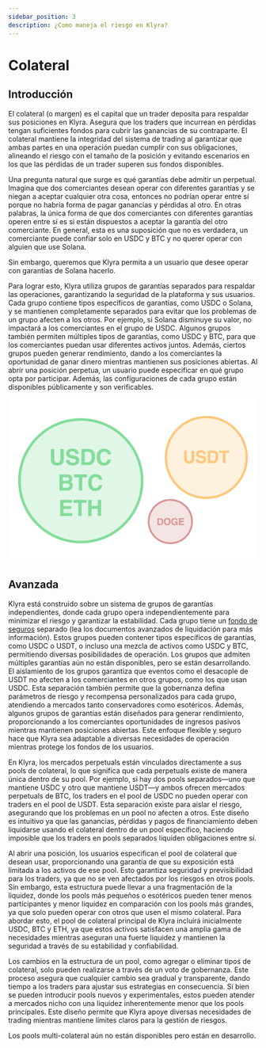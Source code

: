 ```yaml
---
sidebar_position: 3
description: ¿Como maneja el riesgo en Klyra?
---
```


# Colateral

## Introducción
El colateral (o margen) es el capital que un trader deposita para respaldar sus posiciones en Klyra. Asegura que los traders que incurrean en pérdidas tengan suficientes fondos para cubrir las ganancias de su contraparte. El colateral mantiene la integridad del sistema de trading al garantizar que ambas partes en una operación puedan cumplir con sus obligaciones, alineando el riesgo con el tamaño de la posición y evitando escenarios en los que las pérdidas de un trader superen sus fondos disponibles.

Una pregunta natural que surge es qué garantías debe admitir un perpetual. Imagina que dos comerciantes desean operar con diferentes garantías y se niegan a aceptar cualquier otra cosa, entonces no podrían operar entre sí porque no habría forma de pagar ganancias y pérdidas al otro. En otras palabras, la única forma de que dos comerciantes con diferentes garantías operen entre sí es si están dispuestos a aceptar la garantía del otro comerciante. En general, esta es una suposición que no es verdadera, un comerciante puede confiar solo en USDC y BTC y no querer operar con alguien que use Solana.

Sin embargo, queremos que Klyra permita a un usuario que desee operar con garantías de Solana hacerlo.

Para lograr esto, Klyra utiliza grupos de garantías separados para respaldar las operaciones, garantizando la seguridad de la plataforma y sus usuarios. Cada grupo contiene tipos específicos de garantías, como USDC o Solana, y se mantienen completamente separados para evitar que los problemas de un grupo afecten a los otros. Por ejemplo, si Solana disminuye su valor, no impactará a los comerciantes en el grupo de USDC. Algunos grupos también permiten múltiples tipos de garantías, como USDC y BTC, para que los comerciantes puedan usar diferentes activos juntos. Además, ciertos grupos pueden generar rendimiento, dando a los comerciantes la oportunidad de ganar dinero mientras mantienen sus posiciones abiertas. Al abrir una posición perpetua, un usuario puede especificar en qué grupo opta por participar. Además, las configuraciones de cada grupo están disponibles públicamente y son verificables.

<div style={{ display: 'flex', justifyContent: 'center' }}>

![Collateral pools img](../../../../../static/img/collateral.png)

</div>

## Avanzada
Klyra está construido sobre un sistema de grupos de garantías independientes, donde cada grupo opera independientemente para minimizar el riesgo y garantizar la estabilidad. Cada grupo tiene un [fondo de seguros](./liquidations.md#advanced) separado (lea los documentos avanzados de liquidación para más información). Estos grupos pueden contener tipos específicos de garantías, como USDC o USDT, o incluso una mezcla de activos como USDC y BTC, permitiendo diversas posibilidades de operación. Los grupos que admiten múltiples garantías aún no están disponibles, pero se están desarrollando. El aislamiento de los grupos garantiza que eventos como el desacople de USDT no afecten a los comerciantes en otros grupos, como los que usan USDC. Esta separación también permite que la gobernanza defina parámetros de riesgo y recompensa personalizados para cada grupo, atendiendo a mercados tanto conservadores como esotéricos. Además, algunos grupos de garantías están diseñados para generar rendimiento, proporcionando a los comerciantes oportunidades de ingresos pasivos mientras mantienen posiciones abiertas. Este enfoque flexible y seguro hace que Klyra sea adaptable a diversas necesidades de operación mientras protege los fondos de los usuarios.

En Klyra, los mercados perpetuals están vinculados directamente a sus pools de colateral, lo que significa que cada perpetuals existe de manera única dentro de su pool. Por ejemplo, si hay dos pools separados—uno que mantiene USDC y otro que mantiene USDT—y ambos ofrecen mercados perpetuals de BTC, los traders en el pool de USDC no pueden operar con traders en el pool de USDT. Esta separación existe para aislar el riesgo, asegurando que los problemas en un pool no afecten a otros. Este diseño es intuitivo ya que las ganancias, pérdidas y pagos de financiamiento deben liquidarse usando el colateral dentro de un pool específico, haciendo imposible que los traders en pools separados liquiden obligaciones entre sí.

Al abrir una posición, los usuarios especifican el pool de colateral que desean usar, proporcionando una garantía de que su exposición está limitada a los activos de ese pool. Esto garantiza seguridad y previsibilidad para los traders, ya que no se ven afectados por los riesgos en otros pools. Sin embargo, esta estructura puede llevar a una fragmentación de la liquidez, donde los pools más pequeños o esotéricos pueden tener menos participantes y menor liquidez en comparación con los pools más grandes, ya que solo pueden operar con otros que usen el mismo colateral. Para abordar esto, el pool de colateral principal de Klyra incluirá inicialmente USDC, BTC y ETH, ya que estos activos satisfacen una amplia gama de necesidades mientras aseguran una fuerte liquidez y mantienen la seguridad a través de su estabilidad y confiabilidad.

Los cambios en la estructura de un pool, como agregar o eliminar tipos de colateral, solo pueden realizarse a través de un voto de gobernanza. Este proceso asegura que cualquier cambio sea gradual y transparente, dando tiempo a los traders para ajustar sus estrategias en consecuencia. Si bien se pueden introducir pools nuevos y experimentales, estos pueden atender a mercados nicho con una liquidez inherentemente menor que los pools principales. Este diseño permite que Klyra apoye diversas necesidades de trading mientras mantiene límites claros para la gestión de riesgos.

Los pools multi-colateral aún no están disponibles pero están en desarrollo.